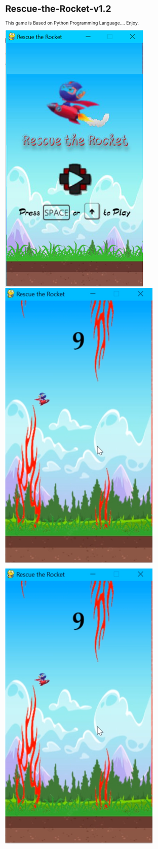 # Rescue-the-Rocket-v1.2
This game is Based on Python Programming Language.... Enjoy.

![Screenshot](https://github.com/RohitRai300/Rescue-the-Rocket-v1.2/blob/main/GamePlay_ScreenShots/Screenshot%20(829).png)![Screenshot2](https://github.com/RohitRai300/Rescue-the-Rocket-v1.2/blob/main/GamePlay_ScreenShots/Screenshot%20(831).png)

![Screenshot2](https://github.com/RohitRai300/Rescue-the-Rocket-v1.2/blob/main/GamePlay_ScreenShots/Screenshot%20(831).png)
